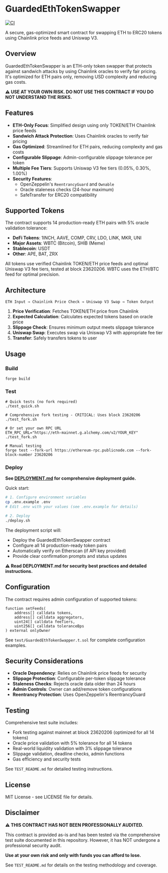 # GuardedEthTokenSwapper

[![CI](https://github.com/ryley-o/GuardedEthTokenSwapper/actions/workflows/test.yml/badge.svg)](https://github.com/ryley-o/GuardedEthTokenSwapper/actions/workflows/test.yml)

A secure, gas-optimized smart contract for swapping ETH to ERC20 tokens using Chainlink price feeds and Uniswap V3.

## Overview

GuardedEthTokenSwapper is an ETH-only token swapper that protects against sandwich attacks by using Chainlink oracles to verify fair pricing. It's optimized for ETH pairs only, removing USD complexity and reducing gas costs.

**⚠️ USE AT YOUR OWN RISK. DO NOT USE THIS CONTRACT IF YOU DO NOT UNDERSTAND THE RISKS.**

## Features

- **ETH-Only Focus**: Simplified design using only TOKEN/ETH Chainlink price feeds
- **Sandwich Attack Protection**: Uses Chainlink oracles to verify fair pricing
- **Gas Optimized**: Streamlined for ETH pairs, reducing complexity and gas costs
- **Configurable Slippage**: Admin-configurable slippage tolerance per token
- **Multiple Fee Tiers**: Supports Uniswap V3 fee tiers (0.05%, 0.30%, 1.00%)
- **Security Features**: 
  - OpenZeppelin's `ReentrancyGuard` and `Ownable`
  - Oracle staleness checks (24-hour maximum)
  - SafeTransfer for ERC20 compatibility

## Supported Tokens

The contract supports 14 production-ready ETH pairs with 5% oracle validation tolerance:

- **DeFi Tokens**: 1INCH, AAVE, COMP, CRV, LDO, LINK, MKR, UNI
- **Major Assets**: WBTC (Bitcoin), SHIB (Meme)
- **Stablecoin**: USDT
- **Other**: APE, BAT, ZRX

All tokens use verified Chainlink TOKEN/ETH price feeds and optimal Uniswap V3 fee tiers, tested at block 23620206. WBTC uses the ETH/BTC feed for optimal precision.

## Architecture

```
ETH Input → Chainlink Price Check → Uniswap V3 Swap → Token Output
```

1. **Price Verification**: Fetches TOKEN/ETH price from Chainlink
2. **Expected Calculation**: Calculates expected tokens based on oracle price
3. **Slippage Check**: Ensures minimum output meets slippage tolerance
4. **Uniswap Swap**: Executes swap via Uniswap V3 with appropriate fee tier
5. **Transfer**: Safely transfers tokens to user

## Usage

### Build
```shell
forge build
```

### Test
```shell
# Quick tests (no fork required)
./test_quick.sh

# Comprehensive fork testing - CRITICAL: Uses block 23620206
./test_fork.sh

# Or set your own RPC URL
ETH_RPC_URL="https://eth-mainnet.g.alchemy.com/v2/YOUR_KEY" ./test_fork.sh

# Manual testing
forge test --fork-url https://ethereum-rpc.publicnode.com --fork-block-number 23620206
```

### Deploy

**See [DEPLOYMENT.md](DEPLOYMENT.md) for comprehensive deployment guide.**

Quick start:

```bash
# 1. Configure environment variables
cp .env.example .env
# Edit .env with your values (see .env.example for details)

# 2. Deploy
./deploy.sh
```

The deployment script will:
- Deploy the GuardedEthTokenSwapper contract
- Configure all 14 production-ready token pairs
- Automatically verify on Etherscan (if API key provided)
- Provide clear confirmation prompts and status updates

**⚠️ Read DEPLOYMENT.md for security best practices and detailed instructions.**

## Configuration

The contract requires admin configuration of supported tokens:

```solidity
function setFeeds(
    address[] calldata tokens,
    address[] calldata aggregators, 
    uint24[] calldata feeTiers,
    uint256[] calldata toleranceBps
) external onlyOwner
```

See `test/GuardedEthTokenSwapper.t.sol` for complete configuration examples.

## Security Considerations

- **Oracle Dependency**: Relies on Chainlink price feeds for security
- **Slippage Protection**: Configurable per-token slippage tolerance
- **Staleness Checks**: Rejects oracle data older than 24 hours
- **Admin Controls**: Owner can add/remove token configurations
- **Reentrancy Protection**: Uses OpenZeppelin's ReentrancyGuard

## Testing

Comprehensive test suite includes:
- Fork testing against mainnet at block 23620206 (optimized for all 14 tokens)
- Oracle price validation with 5% tolerance for all 14 tokens
- Real-world liquidity validation with 3% slippage tolerance
- Slippage validation, deadline checks, admin functions
- Gas efficiency and security tests

See `TEST_README.md` for detailed testing instructions.

## License

MIT License - see LICENSE file for details.

## Disclaimer

**⚠️ THIS CONTRACT HAS NOT BEEN PROFESSIONALLY AUDITED.**

This contract is provided as-is and has been tested via the comprehensive test suite documented in this repository. However, it has NOT undergone a professional security audit. 

**Use at your own risk and only with funds you can afford to lose.**

See `TEST_README.md` for details on the testing methodology and coverage.